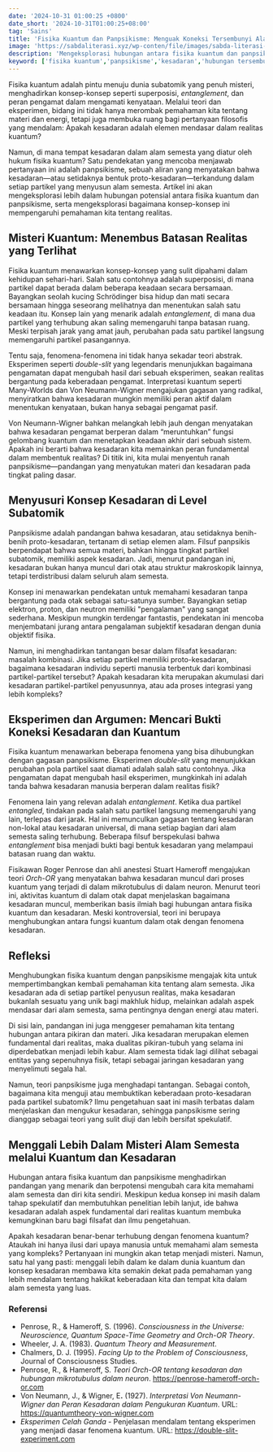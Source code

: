 ```yaml
---
date: '2024-10-31 01:00:25 +0800'
date_short: '2024-10-31T01:00:25+08:00'
tag: 'Sains'
title: 'Fisika Kuantum dan Panpsikisme: Menguak Koneksi Tersembunyi Alam dan Kesadaran'
image: 'https://sabdaliterasi.xyz/wp-conten/file/images/sabda-literasi-fisika-kuantum-dan-panpsikisme-menguak-koneksi-tersembunyi-alam-dan-kesadaran.jpg'
description: 'Mengeksplorasi hubungan antara fisika kuantum dan panpsikisme, mengungkap peran kesadaran dalam dunia subatomik dan implikasinya bagi realitas. '
keyword: ['fisika kuantum','panpsikisme','kesadaran','hubungan tersembunyi','kuantum kesadaran','teori many-worlds','entanglement kuantum','orch-or','kesadaran universal','proto-kesadaran','partikel subatomik','neuron','misteri kuantum','dunia kuantum','interpretasi kuantum','kesadaran kuantum','mikrotubulus','roger penrose','stuart hameroff','masalah kombinasi','fisika kuantum dan kesadaran','apakah partikel memiliki kesadaran','interpretasi von neumann-wigner','many-worlds','entanglement','eksperimen celah ganda','realitas kuantum','kesadaran subatomik.']
---
```

<p>Fisika kuantum adalah pintu menuju dunia subatomik yang penuh misteri, menghadirkan konsep-konsep seperti superposisi, <em>entanglement</em>, dan peran pengamat dalam mengamati kenyataan. Melalui teori dan eksperimen, bidang ini tidak hanya merombak pemahaman kita tentang materi dan energi, tetapi juga membuka ruang bagi pertanyaan filosofis yang mendalam: Apakah kesadaran adalah elemen mendasar dalam realitas kuantum?</p><p>Namun, di mana tempat kesadaran dalam alam semesta yang diatur oleh hukum fisika kuantum? Satu pendekatan yang mencoba menjawab pertanyaan ini adalah panpsikisme, sebuah aliran yang menyatakan bahwa kesadaran—atau setidaknya bentuk proto-kesadaran—terkandung dalam setiap partikel yang menyusun alam semesta. Artikel ini akan mengeksplorasi lebih dalam hubungan potensial antara fisika kuantum dan panpsikisme, serta mengeksplorasi bagaimana konsep-konsep ini mempengaruhi pemahaman kita tentang realitas.</p><h2><strong>Misteri Kuantum: Menembus Batasan Realitas yang Terlihat</strong></h2><p>Fisika kuantum menawarkan konsep-konsep yang sulit dipahami dalam kehidupan sehari-hari. Salah satu contohnya adalah superposisi, di mana partikel dapat berada dalam beberapa keadaan secara bersamaan. Bayangkan seolah kucing Schrödinger bisa hidup dan mati secara bersamaan hingga seseorang melihatnya dan menentukan salah satu keadaan itu. Konsep lain yang menarik adalah <em>entanglement</em>, di mana dua partikel yang terhubung akan saling memengaruhi tanpa batasan ruang. Meski terpisah jarak yang amat jauh, perubahan pada satu partikel langsung memengaruhi partikel pasangannya.</p><p>Tentu saja, fenomena-fenomena ini tidak hanya sekadar teori abstrak. Eksperimen seperti <em>double-slit</em> yang legendaris menunjukkan bagaimana pengamatan dapat mengubah hasil dari sebuah eksperimen, seakan realitas bergantung pada keberadaan pengamat. Interpretasi kuantum seperti Many-Worlds dan Von Neumann-Wigner mengajukan gagasan yang radikal, menyiratkan bahwa kesadaran mungkin memiliki peran aktif dalam menentukan kenyataan, bukan hanya sebagai pengamat pasif.</p><p>Von Neumann-Wigner bahkan melangkah lebih jauh dengan menyatakan bahwa kesadaran pengamat berperan dalam “meruntuhkan” fungsi gelombang kuantum dan menetapkan keadaan akhir dari sebuah sistem. Apakah ini berarti bahwa kesadaran kita memainkan peran fundamental dalam membentuk realitas? Di titik ini, kita mulai menyentuh ranah panpsikisme—pandangan yang menyatukan materi dan kesadaran pada tingkat paling dasar.</p><h2><strong>Menyusuri Konsep Kesadaran di Level Subatomik</strong></h2><p>Panpsikisme adalah pandangan bahwa kesadaran, atau setidaknya benih-benih proto-kesadaran, tertanam di setiap elemen alam. Filsuf panpsikis berpendapat bahwa semua materi, bahkan hingga tingkat partikel subatomik, memiliki aspek kesadaran. Jadi, menurut pandangan ini, kesadaran bukan hanya muncul dari otak atau struktur makroskopik lainnya, tetapi terdistribusi dalam seluruh alam semesta.</p><p>Konsep ini menawarkan pendekatan untuk memahami kesadaran tanpa bergantung pada otak sebagai satu-satunya sumber. Bayangkan setiap elektron, proton, dan neutron memiliki "pengalaman" yang sangat sederhana. Meskipun mungkin terdengar fantastis, pendekatan ini mencoba menjembatani jurang antara pengalaman subjektif kesadaran dengan dunia objektif fisika.</p><p>Namun, ini menghadirkan tantangan besar dalam filsafat kesadaran: masalah kombinasi. Jika setiap partikel memiliki proto-kesadaran, bagaimana kesadaran individu seperti manusia terbentuk dari kombinasi partikel-partikel tersebut? Apakah kesadaran kita merupakan akumulasi dari kesadaran partikel-partikel penyusunnya, atau ada proses integrasi yang lebih kompleks?</p><h2><strong>Eksperimen dan Argumen: Mencari Bukti Koneksi Kesadaran dan Kuantum</strong></h2><p>Fisika kuantum menawarkan beberapa fenomena yang bisa dihubungkan dengan gagasan panpsikisme. Eksperimen <em>double-slit</em> yang menunjukkan perubahan pola partikel saat diamati adalah salah satu contohnya. Jika pengamatan dapat mengubah hasil eksperimen, mungkinkah ini adalah tanda bahwa kesadaran manusia berperan dalam realitas fisik?</p><p>Fenomena lain yang relevan adalah <em>entanglement</em>. Ketika dua partikel <em>entangled</em>, tindakan pada salah satu partikel langsung memengaruhi yang lain, terlepas dari jarak. Hal ini memunculkan gagasan tentang kesadaran non-lokal atau kesadaran universal, di mana setiap bagian dari alam semesta saling terhubung. Beberapa filsuf berspekulasi bahwa <em>entanglement</em> bisa menjadi bukti bagi bentuk kesadaran yang melampaui batasan ruang dan waktu.</p><p>Fisikawan Roger Penrose dan ahli anestesi Stuart Hameroff mengajukan teori <em>Orch-OR</em> yang menyatakan bahwa kesadaran muncul dari proses kuantum yang terjadi di dalam mikrotubulus di dalam neuron. Menurut teori ini, aktivitas kuantum di dalam otak dapat menjelaskan bagaimana kesadaran muncul, memberikan basis ilmiah bagi hubungan antara fisika kuantum dan kesadaran. Meski kontroversial, teori ini berupaya menghubungkan antara fungsi kuantum dalam otak dengan fenomena kesadaran.</p><h2>Refleksi</h2><p>Menghubungkan fisika kuantum dengan panpsikisme mengajak kita untuk mempertimbangkan kembali pemahaman kita tentang alam semesta. Jika kesadaran ada di setiap partikel penyusun realitas, maka kesadaran bukanlah sesuatu yang unik bagi makhluk hidup, melainkan adalah aspek mendasar dari alam semesta, sama pentingnya dengan energi atau materi.</p><p>Di sisi lain, pandangan ini juga menggeser pemahaman kita tentang hubungan antara pikiran dan materi. Jika kesadaran merupakan elemen fundamental dari realitas, maka dualitas pikiran-tubuh yang selama ini diperdebatkan menjadi lebih kabur. Alam semesta tidak lagi dilihat sebagai entitas yang sepenuhnya fisik, tetapi sebagai jaringan kesadaran yang menyelimuti segala hal.</p><p>Namun, teori panpsikisme juga menghadapi tantangan. Sebagai contoh, bagaimana kita menguji atau membuktikan keberadaan proto-kesadaran pada partikel subatomik? Ilmu pengetahuan saat ini masih terbatas dalam menjelaskan dan mengukur kesadaran, sehingga panpsikisme sering dianggap sebagai teori yang sulit diuji dan lebih bersifat spekulatif.</p><h2><strong>Menggali Lebih Dalam Misteri Alam Semesta melalui Kuantum dan Kesadaran</strong></h2><p>Hubungan antara fisika kuantum dan panpsikisme menghadirkan pandangan yang menarik dan berpotensi mengubah cara kita memahami alam semesta dan diri kita sendiri. Meskipun kedua konsep ini masih dalam tahap spekulatif dan membutuhkan penelitian lebih lanjut, ide bahwa kesadaran adalah aspek fundamental dari realitas kuantum membuka kemungkinan baru bagi filsafat dan ilmu pengetahuan.</p><p>Apakah kesadaran benar-benar terhubung dengan fenomena kuantum? Ataukah ini hanya ilusi dari upaya manusia untuk memahami alam semesta yang kompleks? Pertanyaan ini mungkin akan tetap menjadi misteri. Namun, satu hal yang pasti: menggali lebih dalam ke dalam dunia kuantum dan konsep kesadaran membawa kita semakin dekat pada pemahaman yang lebih mendalam tentang hakikat keberadaan kita dan tempat kita dalam alam semesta yang luas.</p><h3><strong>Referensi</strong></h3><ul><li>Penrose, R., &amp; Hameroff, S. (1996). <em>Consciousness in the Universe: Neuroscience, Quantum Space-Time Geometry and Orch-OR Theory</em>.</li><li>Wheeler, J. A. (1983). <em>Quantum Theory and Measurement</em>.</li><li>Chalmers, D. J. (1995). <em>Facing Up to the Problem of Consciousness</em>, Journal of Consciousness Studies.</li><li>Penrose, R., &amp; Hameroff, S. <em>Teori Orch-OR tentang kesadaran dan hubungan mikrotubulus dalam neuron</em>. <a href="https://penrose-hameroff-orch-or.com" target="_blank" rel="nofollow noopener noreferrer">https://penrose-hameroff-orch-or.com</a></li><li>Von Neumann, J., &amp; Wigner, E<strong>.</strong> (1927). <em>Interpretasi Von Neumann-Wigner dan Peran Kesadaran dalam Pengukuran Kuantum</em>. URL: <a href="https://quantumtheory-von-wigner.com" target="_blank" rel="nofollow noopener noreferrer">https://quantumtheory-von-wigner.com</a></li><li><em>Eksperimen Celah Ganda</em> - Penjelasan mendalam tentang eksperimen yang menjadi dasar fenomena kuantum. URL: <a href="https://double-slit-experiment.com" target="_blank" rel="nofollow noopener noreferrer">https://double-slit-experiment.com</a></li></ul>

